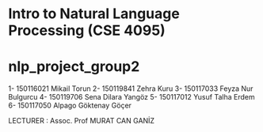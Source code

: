# Intro to Natural Language Processing (CSE 4095)
# nlp_project_group2


1- 150116021 Mikail Torun
2- 150119841 Zehra Kuru
3- 150117033 Feyza Nur Bulgurcu
4- 150119706 Sena Dilara Yangöz
5- 150117012 Yusuf Talha Erdem
6- 150117050 Alpago Göktenay Göçer


LECTURER : Assoc. Prof MURAT CAN GANİZ
